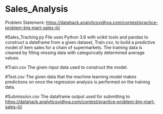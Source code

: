 # Sales_Analysis
Problem Statement: https://datahack.analyticsvidhya.com/contest/practice-problem-big-mart-sales-iii/

#Sales_Tracking.py
File uses Python 3.6 with scikit tools and pandas to construct a dataframe from a given dataset, Train.csv, to build a predictive model of item sales for a chain of supermarkets. The training data is cleaned by filling missing data with categorically determined average values. 

#Train.csv
The given input data used to construct the model.

#Test.csv
The given data that the machine learning model makes predictions on once the regression analysis is performed on the training data. 

#Submission.csv
The dataframe output used for submitting to https://datahack.analyticsvidhya.com/contest/practice-problem-big-mart-sales-iii/ 
 

